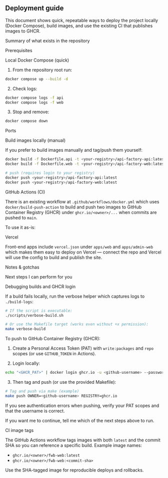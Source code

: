 ## Deployment guide

This document shows quick, repeatable ways to deploy the project locally (Docker Compose), build images, and use the existing CI that publishes images to GHCR.

Summary of what exists in the repository


Prerequisites


Local Docker Compose (quick)

1. From the repository root run:

```bash
docker compose up --build -d
```

2. Check logs:

```bash
docker compose logs -f api
docker compose logs -f web
```

3. Stop and remove:

```bash
docker compose down
```

Ports


Build images locally (manual)

If you prefer to build images manually and tag/push them yourself:

```bash
docker build -f Dockerfile.api -t <your-registry>/api-factory-api:latest .
docker build -f Dockerfile.web -t <your-registry>/api-factory-web:latest .

# push (requires login to your registry)
docker push <your-registry>/api-factory-api:latest
docker push <your-registry>/api-factory-web:latest
```

GitHub Actions (CI)

There is an existing workflow at `.github/workflows/docker.yml` which uses `docker/build-push-action` to build and push two images to GitHub Container Registry (GHCR) under `ghcr.io/<owner>/...` when commits are pushed to `main`.

To use it as-is:


Vercel

Front-end apps include `vercel.json` under `apps/web` and `apps/admin-web` which makes them easy to deploy on Vercel — connect the repo and Vercel will use the config to build and publish the site.

Notes & gotchas


Next steps I can perform for you


Debugging builds and GHCR login

If a build fails locally, run the verbose helper which captures logs to `./build-logs`:

```bash
# If the script is executable:
./scripts/verbose-build.sh

# Or use the Makefile target (works even without +x permission):
make verbose-build
```

To push to GitHub Container Registry (GHCR):

1. Create a Personal Access Token (PAT) with `write:packages` and `repo` scopes (or use `GITHUB_TOKEN` in Actions).

2. Login locally:

```bash
echo "<GHCR_PAT>" | docker login ghcr.io -u <github-username> --password-stdin
```

3. Then tag and push (or use the provided Makefile):

```bash
# Tag and push via make (example)
make push OWNER=<github-username> REGISTRY=ghcr.io
```

If you see authentication errors when pushing, verify your PAT scopes and that the username is correct.

If you want me to continue, tell me which of the next steps above to run.

CI image tags

The GitHub Actions workflow tags images with both `latest` and the commit SHA so you can reference a specific build. Example image names:

- `ghcr.io/<owner>/fwb-web:latest`
- `ghcr.io/<owner>/fwb-web:<commit-sha>`

Use the SHA-tagged image for reproducible deploys and rollbacks.
